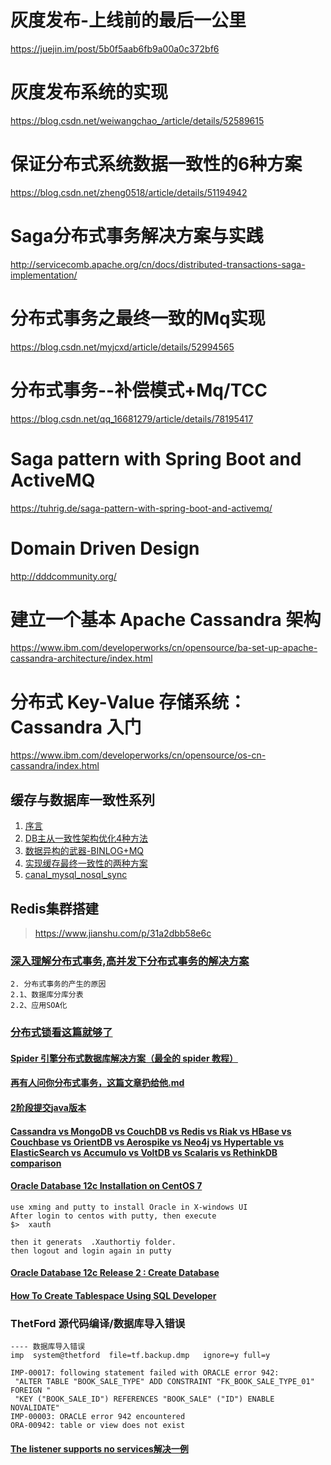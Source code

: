 # 灰度发布-上线前的最后一公里
https://juejin.im/post/5b0f5aab6fb9a00a0c372bf6
# 灰度发布系统的实现
https://blog.csdn.net/weiwangchao_/article/details/52589615
# 保证分布式系统数据一致性的6种方案
https://blog.csdn.net/zheng0518/article/details/51194942
# Saga分布式事务解决方案与实践
http://servicecomb.apache.org/cn/docs/distributed-transactions-saga-implementation/
# 分布式事务之最终一致的Mq实现
https://blog.csdn.net/myjcxd/article/details/52994565
# 分布式事务--补偿模式+Mq/TCC
https://blog.csdn.net/qq_16681279/article/details/78195417
# Saga pattern with Spring Boot and ActiveMQ
https://tuhrig.de/saga-pattern-with-spring-boot-and-activemq/
# Domain Driven Design
http://dddcommunity.org/
# 建立一个基本 Apache Cassandra 架构
https://www.ibm.com/developerworks/cn/opensource/ba-set-up-apache-cassandra-architecture/index.html
# 分布式 Key-Value 存储系统：Cassandra 入门
https://www.ibm.com/developerworks/cn/opensource/os-cn-cassandra/index.html

## 缓存与数据库一致性系列  
1. [序言](https://blog.kido.site/2018/11/24/db-and-cache-preface/)
2. [DB主从一致性架构优化4种方法](https://mp.weixin.qq.com/s?__biz=MjM5ODYxMDA5OQ==&mid=2651959442&idx=1&sn=feb8ff75385d8031386e120ef3535329&scene=21#wechat_redirect)
3. [数据异构的武器-BINLOG+MQ](https://www.jianshu.com/p/99d1762b2fda)
4. [实现缓存最终一致性的两种方案](https://www.jianshu.com/p/fbe6a7928229)
5. [canal_mysql_nosql_sync](https://github.com/liukelin/canal_mysql_nosql_sync)

## Redis集群搭建
><https://www.jianshu.com/p/31a2dbb58e6c>

### [深入理解分布式事务,高并发下分布式事务的解决方案](https://blog.csdn.net/mine_song/article/details/64118963)
```
2. 分布式事务的产生的原因
2.1、数据库分库分表
2.2、应用SOA化
```

### [分布式锁看这篇就够了](http://www.54tianzhisheng.cn/2018/04/24/Distributed_lock/)

#### [Spider 引擎分布式数据库解决方案（最全的 spider 教程）](https://cloud.tencent.com/developer/article/1005165)
#### [再有人问你分布式事务，这篇文章扔给他.md](https://github.com/javagrowing/JGrowing/blob/master/%E5%88%86%E5%B8%83%E5%BC%8F/%E5%88%86%E5%B8%83%E5%BC%8F%E4%BA%8B%E5%8A%A1/%E5%86%8D%E6%9C%89%E4%BA%BA%E9%97%AE%E4%BD%A0%E5%88%86%E5%B8%83%E5%BC%8F%E4%BA%8B%E5%8A%A1%EF%BC%8C%E8%BF%99%E7%AF%87%E6%96%87%E7%AB%A0%E6%89%94%E7%BB%99%E4%BB%96.md)
#### [2阶段提交java版本](https://github.com/liuyangming/ByteTCC/)

#### [Cassandra vs MongoDB vs CouchDB vs Redis vs Riak vs HBase vs Couchbase vs OrientDB vs Aerospike vs Neo4j vs Hypertable vs ElasticSearch vs Accumulo vs VoltDB vs Scalaris vs RethinkDB comparison](https://kkovacs.eu/cassandra-vs-mongodb-vs-couchdb-vs-redis)

#### [Oracle Database 12c Installation on CentOS 7](https://wiki.centos.org/HowTos/Oracle12onCentos7)
```
use xming and putty to install Oracle in X-windows UI
After login to centos with putty, then execute
$>  xauth

then it generats  .Xauthortiy folder. 
then logout and login again in putty
```

#### [Oracle Database 12c Release 2 : Create Database](https://www.server-world.info/en/note?os=CentOS_7&p=oracle12c&f=4)
#### [How To Create Tablespace Using SQL Developer](http://www.rebellionrider.com/how-to-create-tablespace-using-sql-developer-rebellionrider/)

### ThetFord 源代码编译/数据库导入错误
```
---- 数据库导入错误
imp  system@thetford  file=tf.backup.dmp   ignore=y full=y

IMP-00017: following statement failed with ORACLE error 942:
 "ALTER TABLE "BOOK_SALE_TYPE" ADD CONSTRAINT "FK_BOOK_SALE_TYPE_01" FOREIGN "
 "KEY ("BOOK_SALE_ID") REFERENCES "BOOK_SALE" ("ID") ENABLE NOVALIDATE"
IMP-00003: ORACLE error 942 encountered
ORA-00942: table or view does not exist

```

#### [The listener supports no services解决一例](https://blog.csdn.net/aaron8219/article/details/11672817)